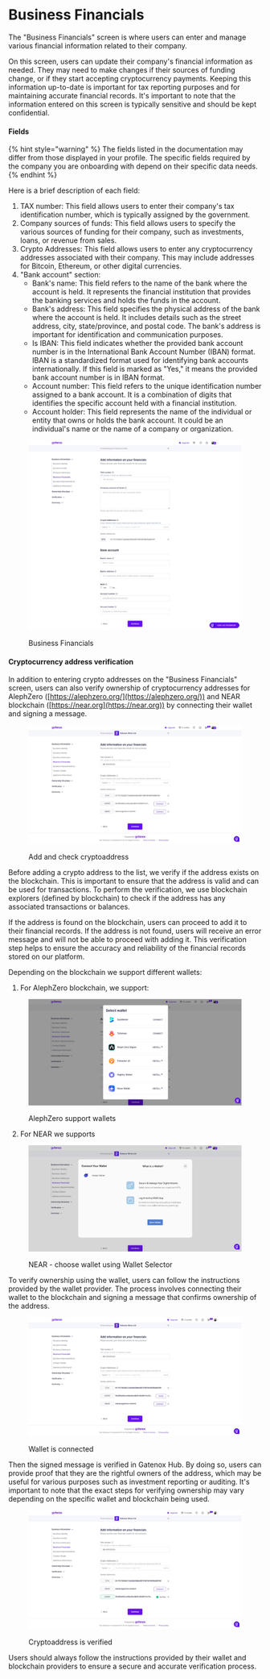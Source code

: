 # Business Financials

The "Business Financials" screen is where users can enter and manage various financial information related to their company.

On this screen, users can update their company's financial information as needed. They may need to make changes if their sources of funding change, or if they start accepting cryptocurrency payments. Keeping this information up-to-date is important for tax reporting purposes and for maintaining accurate financial records. It's important to note that the information entered on this screen is typically sensitive and should be kept confidential.

#### Fields

{% hint style="warning" %}
The fields listed in the documentation may differ from those displayed in your profile. The specific fields required by the company you are onboarding with depend on their specific data needs.
{% endhint %}

Here is a brief description of each field:

1. TAX number: This field allows users to enter their company's tax identification number, which is typically assigned by the government.
2. Company sources of funds: This field allows users to specify the various sources of funding for their company, such as investments, loans, or revenue from sales.
3. Crypto Addresses: This field allows users to enter any cryptocurrency addresses associated with their company. This may include addresses for Bitcoin, Ethereum, or other digital currencies.
4. "Bank account" section:
   * Bank's name: This field refers to the name of the bank where the account is held. It represents the financial institution that provides the banking services and holds the funds in the account.
   * Bank's address: This field specifies the physical address of the bank where the account is held. It includes details such as the street address, city, state/province, and postal code. The bank's address is important for identification and communication purposes.
   * &#x20;Is IBAN: This field indicates whether the provided bank account number is in the International Bank Account Number (IBAN) format. IBAN is a standardized format used for identifying bank accounts internationally. If this field is marked as "Yes," it means the provided bank account number is in IBAN format.
   * Account number: This field refers to the unique identification number assigned to a bank account. It is a combination of digits that identifies the specific account held with a financial institution.
   * Account holder: This field represents the name of the individual or entity that owns or holds the bank account. It could be an individual's name or the name of a company or organization.

<figure><img src="../../../.gitbook/assets/BusinessFinancialsNW.png" alt="Business Financials"><figcaption><p>Business Financials</p></figcaption></figure>

#### Cryptocurrency address verification

In addition to entering crypto addresses on the "Business Financials" screen, users can also verify ownership of cryptocurrency addresses for AlephZero ([https://alephzero.org/](https://alephzero.org/)) and NEAR blockchain ([https://near.org](https://near.org)) by connecting their wallet and signing a message.

<figure><img src="../../../.gitbook/assets/BusinessFinancialsCrypto.png" alt=""><figcaption><p>Add and check cryptoaddress</p></figcaption></figure>

Before adding a crypto address to the list, we verify if the address exists on the blockchain. This is important to ensure that the address is valid and can be used for transactions. To perform the verification, we use blockchain explorers (defined by blockchain) to check if the address has any associated transactions or balances.

If the address is found on the blockchain, users can proceed to add it to their financial records. If the address is not found, users will receive an error message and will not be able to proceed with adding it. This verification step helps to ensure the accuracy and reliability of the financial records stored on our platform.

Depending on the blockchain we support different wallets:

1. For AlephZero blockchain, we support:&#x20;

<figure><img src="../../../.gitbook/assets/AlephZeroSupportedWallets.png" alt=""><figcaption><p>AlephZero support wallets</p></figcaption></figure>

2. For NEAR we supports

<figure><img src="../../../.gitbook/assets/NEARSupportedWallets.png" alt=""><figcaption><p>NEAR - choose wallet using Wallet Selector</p></figcaption></figure>

To verify ownership using the wallet, users can follow the instructions provided by the wallet provider. The process involves connecting their wallet to the blockchain and signing a message that confirms ownership of the address.

<figure><img src="../../../.gitbook/assets/AlephZeroConnected.png" alt=""><figcaption><p>Wallet is connected</p></figcaption></figure>

Then the signed message is verified in Gatenox Hub. By doing so, users can provide proof that they are the rightful owners of the address, which may be useful for various purposes such as investment reporting or auditing. It's important to note that the exact steps for verifying ownership may vary depending on the specific wallet and blockchain being used.

<figure><img src="../../../.gitbook/assets/AlephZeroVerified.png" alt=""><figcaption><p>Cryptoaddress is verified</p></figcaption></figure>

Users should always follow the instructions provided by their wallet and blockchain providers to ensure a secure and accurate verification process.
